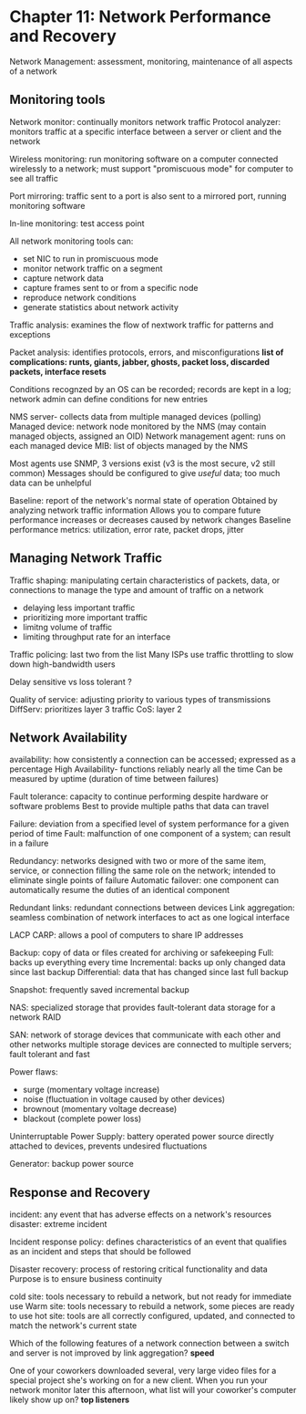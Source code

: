 # Chapter 11: Network Performance and Recovery

Network Management: assessment, monitoring, maintenance of all aspects of a network

## Monitoring tools

Network monitor: continually monitors network traffic
Protocol analyzer: monitors traffic at a specific interface between a server or client and the network

Wireless monitoring: run monitoring software on a computer connected wirelessly to a network; must support "promiscuous mode" for computer to see all traffic

Port mirroring: traffic sent to a port is also sent to a mirrored port, running monitoring software

In-line monitoring: test access point

All network monitoring tools can:
* set NIC to run in promiscuous mode
* monitor network traffic on a segment
* capture network data
* capture frames sent to or from a specific node
* reproduce network conditions
* generate statistics about network activity

Traffic analysis: examines the flow of nextwork traffic for patterns and exceptions

Packet analysis: identifies protocols, errors, and misconfigurations
**list of complications: runts, giants, jabber, ghosts, packet loss, discarded packets, interface resets**

Conditions recognzed by an OS can be recorded; records are kept in a log; network admin can define conditions for new entries

NMS server- collects data from multiple managed devices (polling)
Managed device: network node monitored by the NMS (may contain managed objects, assigned an OID)
Network management agent: runs on each managed device
MIB: list of objects managed by the NMS

Most agents use SNMP, 3 versions exist (v3 is the most secure, v2 still common)
Messages should be configured to give *useful* data; too much data can be unhelpful

Baseline: report of the network's normal state of operation
Obtained by analyzing network traffic information
Allows you to compare future performance increases or decreases caused by network changes
Baseline performance metrics: utilization, error rate, packet drops, jitter

## Managing Network Traffic

Traffic shaping: manipulating certain characteristics of packets, data, or connections to manage the type and amount of traffic on a network
* delaying less important traffic
* prioritizing more important traffic
* limitng volume of traffic
* limiting throughput rate for an interface

Traffic policing: last two from the list
Many ISPs use traffic throttling to slow down high-bandwidth users

Delay sensitive vs loss tolerant ? 

Quality of service: adjusting priority to various types of transmissions
DiffServ: prioritizes layer 3 traffic
CoS: layer 2

## Network Availability

availability: how consistently a connection can be accessed; expressed as a percentage
High Availability- functions reliably nearly all the time
Can be measured by uptime (duration of time between failures)

Fault tolerance: capacity to continue performing despite hardware or software problems
Best to provide multiple paths that data can travel

Failure: deviation from a specified level of system performance for a given period of time
Fault: malfunction of one component of a system; can result in a failure

Redundancy: networks designed with two or more of the same item, service, or connection filling the same role on the network; intended to eliminate single points of failure
Automatic failover: one component can automatically resume the duties of an identical component

Redundant links: redundant connections between devices
Link aggregation: seamless combination of network interfaces to act as one logical interface

LACP
CARP: allows a pool of computers to share IP addresses

Backup: copy of data or files created for archiving or safekeeping
Full: backs up everything every time
Incremental: backs up only changed data since last backup
Differential: data that has changed since last full backup

Snapshot: frequently saved incremental backup

NAS: specialized storage that provides fault-tolerant data storage for a network
RAID

SAN: network of storage devices that communicate with each other and other networks
multiple storage devices are connected to multiple servers; fault tolerant and fast

Power flaws:
* surge (momentary voltage increase)
* noise (fluctuation in voltage caused by other devices)
* brownout (momentary voltage decrease)
* blackout (complete power loss)

Uninterruptable Power Supply: battery operated power source directly attached to devices, prevents undesired fluctuations

Generator: backup power source

## Response and Recovery

incident: any event that has adverse effects on a network's resources
disaster: extreme incident

Incident response policy: defines characteristics of an event that qualifies as an incident and steps that should be followed

Disaster recovery: process of restoring critical functionality and data
Purpose is to ensure business continuity

cold site: tools necessary to rebuild a network, but not ready for immediate use
Warm site: tools necessary to rebuild a network, some pieces are ready to use
hot site: tools are all correctly configured, updated, and connected to match the network's current state

Which of the following features of a network connection between a switch and server is not improved by link aggregation? **speed**

One of your coworkers downloaded several, very large video files for a special project she's working on for a new client. When you run your network monitor later this afternoon, what list will your coworker's computer likely show up on? **top listeners**